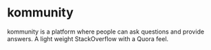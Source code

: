 # kommunity
kommunity is a platform where people can ask questions and provide answers. A light weight StackOverflow with a Quora feel.

